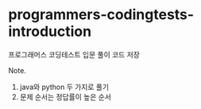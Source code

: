 # programmers-codingtests-introduction

프로그래머스 코딩테스트 입문 풀이 코드 저장

Note.

1. java와 python 두 가지로 풀기
2. 문제 순서는 정답률이 높은 순서

